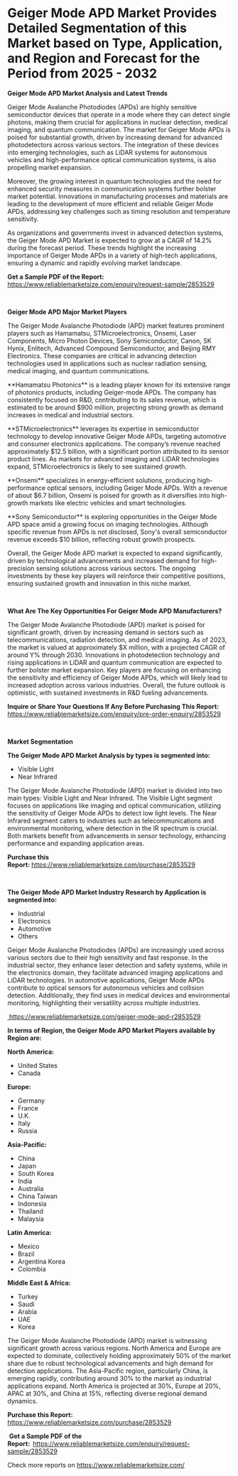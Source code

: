<p><h1>Geiger Mode APD Market Provides Detailed Segmentation of this Market based on Type, Application, and Region and Forecast for the Period from 2025 - 2032</h1></p><p><strong>Geiger Mode APD Market Analysis and Latest Trends</strong></p>
<p><p>Geiger Mode Avalanche Photodiodes (APDs) are highly sensitive semiconductor devices that operate in a mode where they can detect single photons, making them crucial for applications in nuclear detection, medical imaging, and quantum communication. The market for Geiger Mode APDs is poised for substantial growth, driven by increasing demand for advanced photodetectors across various sectors. The integration of these devices into emerging technologies, such as LiDAR systems for autonomous vehicles and high-performance optical communication systems, is also propelling market expansion.</p><p>Moreover, the growing interest in quantum technologies and the need for enhanced security measures in communication systems further bolster market potential. Innovations in manufacturing processes and materials are leading to the development of more efficient and reliable Geiger Mode APDs, addressing key challenges such as timing resolution and temperature sensitivity.</p><p>As organizations and governments invest in advanced detection systems, the Geiger Mode APD Market is expected to grow at a CAGR of 14.2% during the forecast period. These trends highlight the increasing importance of Geiger Mode APDs in a variety of high-tech applications, ensuring a dynamic and rapidly evolving market landscape.</p></p>
<p><strong>Get a Sample PDF of the Report:&nbsp;</strong> <a href="https://www.reliablemarketsize.com/enquiry/request-sample/2853529?utm_campaign=3104&utm_medium=2&utm_source=Github&utm_content=ia&utm_term=12032025&utm_id=geiger-mode-apd">https://www.reliablemarketsize.com/enquiry/request-sample/2853529</a></p>
<p>&nbsp;</p>
<p><strong>Geiger Mode APD Major Market Players</strong></p>
<p><p>The Geiger Mode Avalanche Photodiode (APD) market features prominent players such as Hamamatsu, STMicroelectronics, Onsemi, Laser Components, Micro Photon Devices, Sony Semiconductor, Canon, SK Hynix, Enlitech, Advanced Compound Semiconductor, and Beijing RMY Electronics. These companies are critical in advancing detection technologies used in applications such as nuclear radiation sensing, medical imaging, and quantum communications.</p><p>**Hamamatsu Photonics** is a leading player known for its extensive range of photonics products, including Geiger-mode APDs. The company has consistently focused on R&D, contributing to its sales revenue, which is estimated to be around $900 million, projecting strong growth as demand increases in medical and industrial sectors.</p><p>**STMicroelectronics** leverages its expertise in semiconductor technology to develop innovative Geiger Mode APDs, targeting automotive and consumer electronics applications. The company’s revenue reached approximately $12.5 billion, with a significant portion attributed to its sensor product lines. As markets for advanced imaging and LiDAR technologies expand, STMicroelectronics is likely to see sustained growth.</p><p>**Onsemi** specializes in energy-efficient solutions, producing high-performance optical sensors, including Geiger Mode APDs. With a revenue of about $6.7 billion, Onsemi is poised for growth as it diversifies into high-growth markets like electric vehicles and smart technologies.</p><p>**Sony Semiconductor** is exploring opportunities in the Geiger Mode APD space amid a growing focus on imaging technologies. Although specific revenue from APDs is not disclosed, Sony's overall semiconductor revenue exceeds $10 billion, reflecting robust growth prospects.</p><p>Overall, the Geiger Mode APD market is expected to expand significantly, driven by technological advancements and increased demand for high-precision sensing solutions across various sectors. The ongoing investments by these key players will reinforce their competitive positions, ensuring sustained growth and innovation in this niche market.</p></p>
<p>&nbsp;</p>
<p><strong>What Are The Key Opportunities For Geiger Mode APD Manufacturers?</strong></p>
<p><p>The Geiger Mode Avalanche Photodiode (APD) market is poised for significant growth, driven by increasing demand in sectors such as telecommunications, radiation detection, and medical imaging. As of 2023, the market is valued at approximately $X million, with a projected CAGR of around Y% through 2030. Innovations in photodetection technology and rising applications in LiDAR and quantum communication are expected to further bolster market expansion. Key players are focusing on enhancing the sensitivity and efficiency of Geiger Mode APDs, which will likely lead to increased adoption across various industries. Overall, the future outlook is optimistic, with sustained investments in R&D fueling advancements.</p></p>
<p><strong>Inquire or Share Your Questions If Any Before Purchasing This Report:</strong> <a href="https://www.reliablemarketsize.com/enquiry/pre-order-enquiry/2853529?utm_campaign=3104&utm_medium=2&utm_source=Github&utm_content=ia&utm_term=12032025&utm_id=geiger-mode-apd">https://www.reliablemarketsize.com/enquiry/pre-order-enquiry/2853529</a></p>
<p>&nbsp;</p>
<p><strong>Market Segmentation</strong></p>
<p><strong>The Geiger Mode APD Market Analysis by types is segmented into:</strong></p>
<p><ul><li>Visible Light</li><li>Near Infrared</li></ul></p>
<p><p>The Geiger Mode Avalanche Photodiode (APD) market is divided into two main types: Visible Light and Near Infrared. The Visible Light segment focuses on applications like imaging and optical communication, utilizing the sensitivity of Geiger Mode APDs to detect low light levels. The Near Infrared segment caters to industries such as telecommunications and environmental monitoring, where detection in the IR spectrum is crucial. Both markets benefit from advancements in sensor technology, enhancing performance and expanding application areas.</p></p>
<p><strong>Purchase this Report:&nbsp;</strong><a href="https://www.reliablemarketsize.com/purchase/2853529?utm_campaign=3104&utm_medium=2&utm_source=Github&utm_content=ia&utm_term=12032025&utm_id=geiger-mode-apd">https://www.reliablemarketsize.com/purchase/2853529</a></p>
<p>&nbsp;</p>
<p><strong>The Geiger Mode APD Market Industry Research by Application is segmented into:</strong></p>
<p><ul><li>Industrial</li><li>Electronics</li><li>Automotive</li><li>Others</li></ul></p>
<p><p>Geiger Mode Avalanche Photodiodes (APDs) are increasingly used across various sectors due to their high sensitivity and fast response. In the industrial sector, they enhance laser detection and safety systems, while in the electronics domain, they facilitate advanced imaging applications and LiDAR technologies. In automotive applications, Geiger Mode APDs contribute to optical sensors for autonomous vehicles and collision detection. Additionally, they find uses in medical devices and environmental monitoring, highlighting their versatility across multiple industries.</p></p>
<p><a href="https://www.reliablemarketsize.com/geiger-mode-apd-r2853529?utm_campaign=3104&utm_medium=2&utm_source=Github&utm_content=ia&utm_term=12032025&utm_id=geiger-mode-apd">&nbsp;https://www.reliablemarketsize.com/geiger-mode-apd-r2853529</a></p>
<p><strong>In terms of Region, the Geiger Mode APD Market Players available by Region are:</strong></p>
<p>
    <p> <strong> North America: </strong>
        <ul>
            <li>United States</li>
            <li>Canada</li>
        </ul>
        </p> 
    <p> <strong> Europe: </strong>
        <ul>
            <li>Germany</li>
            <li>France</li>
            <li>U.K.</li>
            <li>Italy</li>
            <li>Russia</li>
        </ul>
        </p> 
    <p> <strong> Asia-Pacific: </strong>
        <ul>
            <li>China</li>
            <li>Japan</li>
            <li>South Korea</li>
            <li>India</li>
            <li>Australia</li>
            <li>China Taiwan</li>
            <li>Indonesia</li>
            <li>Thailand</li>
            <li>Malaysia</li>
        </ul>
        </p> 
    <p> <strong> Latin America: </strong>
        <ul>
            <li>Mexico</li>
            <li>Brazil</li>
            <li>Argentina Korea</li>
            <li>Colombia</li>
        </ul>
        </p> 
    <p> <strong> Middle East & Africa: </strong>
        <ul>
            <li>Turkey</li>
            <li>Saudi</li>
            <li>Arabia</li>
            <li>UAE</li>
            <li>Korea</li>
        </ul>
    </p>
    </p>
<p><p>The Geiger Mode Avalanche Photodiode (APD) market is witnessing significant growth across various regions. North America and Europe are expected to dominate, collectively holding approximately 50% of the market share due to robust technological advancements and high demand for detection applications. The Asia-Pacific region, particularly China, is emerging rapidly, contributing around 30% to the market as industrial applications expand. North America is projected at 30%, Europe at 20%, APAC at 30%, and China at 15%, reflecting diverse regional demand dynamics.</p></p>
<p><strong>Purchase this Report: </strong><a href="https://www.reliablemarketsize.com/purchase/2853529?utm_campaign=3104&utm_medium=2&utm_source=Github&utm_content=ia&utm_term=12032025&utm_id=geiger-mode-apd">https://www.reliablemarketsize.com/purchase/2853529</a></p>
<p>&nbsp;<strong>Get a Sample PDF of the Report:&nbsp;&nbsp;</strong><a href="https://www.reliablemarketsize.com/enquiry/request-sample/2853529?utm_campaign=3104&utm_medium=2&utm_source=Github&utm_content=ia&utm_term=12032025&utm_id=geiger-mode-apd">https://www.reliablemarketsize.com/enquiry/request-sample/2853529</a></p>
<p><strong></strong></p>
<p>Check more reports on <a href="https://www.reliablemarketsize.com/?utm_campaign=3104&utm_medium=2&utm_source=Github&utm_content=ia&utm_term=12032025&utm_id=geiger-mode-apd">https://www.reliablemarketsize.com/</a></p>